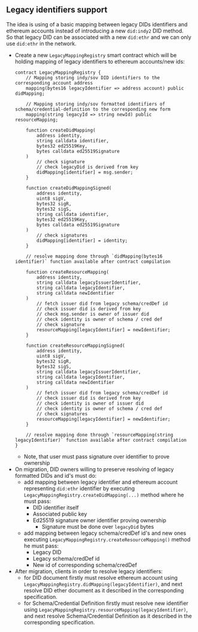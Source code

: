 ## Legacy identifiers support

The idea is using of a basic mapping between legacy DIDs identifiers and ethereum accounts instead of introducing a new
`did:indy2` DID method.  
So that legacy DID can be associated with a new `did:ethr` and we can only use `did:ethr` in the network.

* Create a new `LegacyMappingRegistry` smart contract which will be holding mapping of legacy identifiers to ethereum accounts/new ids:
    ```
    contract LegacyMappingRegistry {
        // Mapping storing indy/sov DID identifiers to the corresponding account address
        mapping(bytes16 legacyIdentifier => address account) public didMapping;
  
        // Mapping storing indy/sov formatted identifiers of schema/credential-definition to the corresponding new form
        mapping(string legacyId => string newId) public resourceMapping;
    
        function createDidMapping(
            address identity,
            string calldata identifier,
            bytes32 ed25519Key,
            bytes calldata ed25519Signature
        )
            // check signature
            // check legacyDid is derived from key
            didMapping[identifier] = msg.sender;
        }
    
        function createDidMappingSigned(
            address identity,
            uint8 sigV,
            bytes32 sigR,
            bytes32 sigS,
            string calldata identifier,
            bytes32 ed25519Key,
            bytes calldata ed25519Signature
        )
            // check signatures
            didMapping[identifier] = identity;
        }
    
        // resolve mapping done through `didMapping(bytes16 identifier)` function available after contract compilation
    
        function createResourceMapping(
            address identity,
            string calldata legacyIssuerIdentifier,
            string calldata legacyIdentifier,
            string calldata newIdentifier
        )
            // fetch issuer did from legacy schema/credDef id 
            // check issuer did is derived from key
            // check msg.sender is owner of issuer did
            // check identity is owner of schema / cred def
            // check signature
            resourceMapping[legacyIdentifier] = newIdentifier;
        }
    
        function createResourceMappingSigned(
            address identity,
            uint8 sigV,
            bytes32 sigR,
            bytes32 sigS,
            string calldata legacyIssuerIdentifier,
            string calldata legacyIdentifier,
            string calldata newIdentifier
        )
            // fetch issuer did from legacy schema/credDef id 
            // check issuer did is derived from key
            // check identity is owner of issuer did
            // check identity is owner of schema / cred def
            // check signatures
            resourceMapping[legacyIdentifier] = newIdentifier;
        }
    
        // resolve mapping done through `resourceMapping(string legacyIdentifier)` function available after contract compilation
    }
    ```
    * Note, that user must pass signature over identifier to prove ownership
* On migration, DID owners willing to preserve resolving of legacy formatted DIDs and id's must do:
    * add mapping between legacy
      identifier and ethereum account representing `did:ethr` identifier by
      executing `LegacyMappingRegistry.createDidMapping(...)` method where he must pass:
        * DID identifier itself
        * Associated public key
        * Ed25519 signature owner identifier proving ownership
            * Signature must be done over `legacyDid` bytes
    * add mapping between legacy schema/credDef id's and new ones executing `LegacyMappingRegistry.createResourceMapping()` method he must pass:
        * Legacy DID
        * Legacy schema/credDef id
        * New id of corresponding schema/credDef
* After migration, clients in order to resolve legacy identifiers:
    * for DID document firstly must resolve ethereum account
      using `LegacyMappingRegistry.didMapping(legacyIdentifier)`, and next resolve DID ether document as it described in the
      corresponding specification.
    * for Schema/Credential Definition firstly must resolve new identifier
      using `LegacyMappingRegistry.resourceMapping(legacyIdentifier)`, and next resolve Schema/Credential Definition as it described in the
      corresponding specification.
